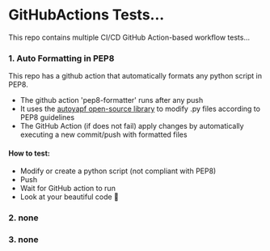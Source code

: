 # GitHubActions Tests...
This repo contains multiple CI/CD GitHub Action-based workflow tests...

### 1. Auto Formatting in PEP8
This repo has a github action that automatically formats any python script in PEP8.
- The github action 'pep8-formatter' runs after any push
- It uses the [autoyapf open-source library](https://github.com/marketplace/actions/autoyapf) to modify .py files according to PEP8 guidelines
- The GitHub Action (if does not fail) apply changes by automatically executing a new commit/push with formatted files

#### How to test:
- Modify or create a python script (not compliant with PEP8)
- Push
- Wait for GitHub action to run
- Look at your beautiful code 🍃

### 2. none

### 3. none


